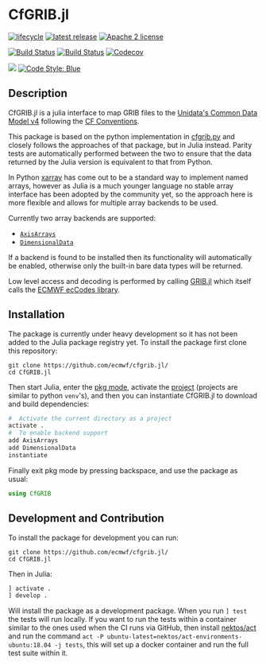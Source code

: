 # CfGRIB.jl

[![lifecycle](https://www.repostatus.org/badges/latest/wip.svg)](https://www.repostatus.org/#wip)
[![latest release](https://img.shields.io/github/release/ecmwf/CfGRIB.jl.svg)](https://github.com/ecmwf/cfgrib.jl/releases/latest)
[![Apache 2 license](https://img.shields.io/github/license/ecmwf/CfGRIB.jl)](https://github.com/ecmwf/cfgrib.jl/blob/master/LICENSE)

[![Build Status](https://github.com/ecmwf/cfgrib.jl/workflows/Tests/badge.svg)](https://github.com/ecmwf/cfgrib.jl/actions?query=workflow%3ATests)
[![Build Status](https://github.com/ecmwf/cfgrib.jl/workflows/Nightly/badge.svg)](https://github.com/ecmwf/cfgrib.jl/actions?query=workflow%3ANightly)
[![Codecov](https://codecov.io/gh/ecmwf/CfGRIB.jl/branch/dev/graph/badge.svg)](https://codecov.io/gh/ecmwf/CfGRIB.jl)

[![](https://img.shields.io/badge/docs-dev-blue.svg)](https://ecmwf.github.io/cfgrib.jl/dev/)
[![Code Style: Blue](https://img.shields.io/badge/code%20style-blue-4495d1.svg)](https://github.com/invenia/BlueStyle)

## Description
CfGRIB.jl is a julia interface to map GRIB files to the [Unidata's Common Data
Model v4](https://www.unidata.ucar.edu/software/thredds/current/netcdf-java/CDM/)
following the [CF Conventions](http://cfconventions.org).

This package is based on the python implementation in
[cfgrib.py](https://github.com/ecmwf/cfgrib) and closely follows the approaches
of that package, but in Julia instead. Parity tests are automatically performed
between the two to ensure that the data returned by the Julia version is
equivalent to that from Python.

In Python [xarray](http://xarray.pydata.org) has come out to be a standard
way to implement named arrays, however as Julia is a much younger language no
stable array interface has been adopted by the community yet, so the approach
here is more flexible and allows for multiple array backends to be used.

Currently two array backends are supported:
- [`AxisArrays`](https://github.com/JuliaArrays/AxisArrays.jl)
- [`DimensionalData`](https://github.com/rafaqz/DimensionalData.jl)

If a backend is found to be installed then its functionality will automatically
be enabled, otherwise only the built-in bare data types will be returned.

Low level access and decoding is performed by calling
[GRIB.jl](https://github.com/weech/GRIB.jl) which itself calls the
[ECMWF ecCodes library](https://software.ecmwf.int/wiki/display/ECC/).

## Installation
The package is currently under heavy development so it has not been added to the
Julia package registry yet. To install the package first clone this repository:

```shell
git clone https://github.com/ecmwf/cfgrib.jl/
cd CfGRIB.jl
```

Then start Julia, enter the
[pkg mode](https://docs.julialang.org/en/v1/stdlib/Pkg/), activate the
[project](https://julialang.github.io/Pkg.jl/stable/environments/) (projects are
similar to python `venv`'s), and then you can instantiate CfGRIB.jl to download and build
dependencies:

```julia
#  Activate the current directory as a project
activate .
#  To enable backend support
add AxisArrays
add DimensionalData
instantiate
```

Finally exit pkg mode by pressing backspace, and use the package as usual:

```julia
using CfGRIB
```

## Development and Contribution
To install the package for development you can run:

```shell
git clone https://github.com/ecmwf/cfgrib.jl/
cd CfGRIB.jl
```

Then in Julia:

```julia
] activate .
] develop .
```

Will install the package as a development package. When you run `] test` the
tests will run locally. If you want to run the tests within a container similar
to the ones used when the CI runs via GitHub, then install
[nektos/act](https://github.com/nektos/act) and run the command
`act -P ubuntu-latest=nektos/act-environments-ubuntu:18.04 -j tests`, this will
set up a docker container and run the full test suite within it.
